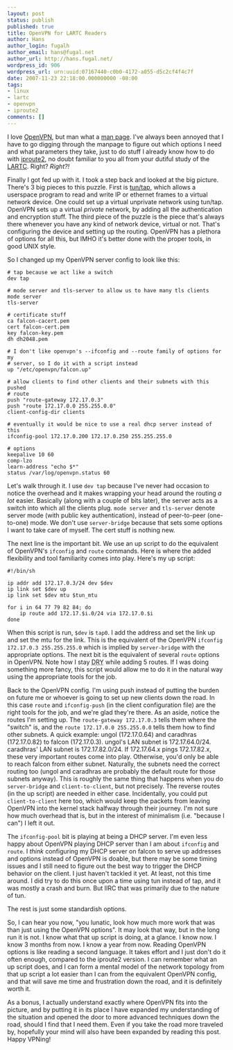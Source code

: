 ```yaml
---
layout: post
status: publish
published: true
title: OpenVPN for LARTC Readers
author: Hans
author_login: fugalh
author_email: hans@fugal.net
author_url: http://hans.fugal.net/
wordpress_id: 906
wordpress_url: urn:uuid:07167440-c0b0-4172-a055-d5c2cf4f4c7f
date: 2007-11-23 22:18:00.000000000 -08:00
tags:
- linux
- lartc
- openvpn
- iproute2
comments: []
---
```

<p>I love <a href="http://openvpn.net/">OpenVPN</a>, but man what a <a href="http://openvpn.net/man.html">man page</a>. I've always been annoyed that I have to go digging through the manpage to figure out which options I need and what parameters they take, just to do stuff I already know how to do with <a href="http://www.linux-foundation.org/en/Net:Iproute2">iproute2</a>, no doubt familiar to you all from your dutiful study of the <a href="http://lartc.org/">LARTC</a>. Right? <em>Right?!</em></p>

<p>Finally I got fed up with it. I took a step back and looked at the big picture. There's 3 big pieces to this puzzle. First is <a href="http://vtun.sourceforge.net/tun/">tun/tap</a>, which allows a userspace program to read and write IP or ethernet frames to a virtual network device. One could set up a virtual unprivate network using tun/tap. OpenVPN sets up a virtual <em>private</em> network, by adding all the authentication and encryption stuff. The third piece of the puzzle is the piece that's always there whenever you have any kind of network device, virtual or not. That's configuring the device and setting up the routing. OpenVPN has a plethora of options for all this, but IMHO it's better done with the proper tools, in good UNIX style.</p>

<p>So I changed up my OpenVPN server config to look like this:</p>

<pre><code># tap because we act like a switch
dev tap

# mode server and tls-server to allow us to have many tls clients
mode server
tls-server

# certificate stuff
ca falcon-cacert.pem
cert falcon-cert.pem
key falcon-key.pem
dh dh2048.pem

# I don't like openvpn's --ifconfig and --route family of options for my
# server, so I do it with a script instead
up "/etc/openvpn/falcon.up"

# allow clients to find other clients and their subnets with this pushed
# route
push "route-gateway 172.17.0.3"
push "route 172.17.0.0 255.255.0.0"
client-config-dir clients

# eventually it would be nice to use a real dhcp server instead of this
ifconfig-pool 172.17.0.200 172.17.0.250 255.255.255.0

# options
keepalive 10 60
comp-lzo
learn-address "echo $*"
status /var/log/openvpn.status 60
</code></pre>

<p>Let's walk through it. I use <code>dev tap</code> because I've never had occasion to notice the overhead and it makes wrapping your head around the routing <em>a lot</em> easier. Basically (along with a couple of bits later), the server acts as a switch into which all the clients plug. <code>mode server</code> and <code>tls-server</code> denote server mode (with public key authentication), instead of peer-to-peer (one-to-one) mode. We don't use <code>server-bridge</code> because that sets some options I want to take care of myself. The cert stuff is nothing new. </p>

<p>The next line is the important bit. We use an up script to do the equivalent of OpenVPN's <code>ifconfig</code> and <code>route</code> commands. Here is where the added flexibility and tool familiarity comes into play. Here's my up script:</p>

<pre><code>#!/bin/sh

ip addr add 172.17.0.3/24 dev $dev
ip link set $dev up
ip link set $dev mtu $tun_mtu

for i in 64 77 79 82 84; do
    ip route add 172.17.$i.0/24 via 172.17.0.$i
done
</code></pre>

<p>When this script is run, <code>$dev</code> is <code>tap0</code>. I add the address and set the link up and set the mtu for the link. This is the equivalent of the OpenVPN <code>ifconfig 172.17.0.3 255.255.255.0</code> which is implied by <code>server-bridge</code> with the appropriate options. The next bit is the equivalent of several <code>route</code> options in OpenVPN. Note how I stay <acronym title="Don't Repeat Yourself">DRY</acronym> while adding 5 routes. If I was doing something more fancy, this script would allow me to do it in the natural way using the appropriate tools for the job.</p>

<p>Back to the OpenVPN config. I'm using push instead of putting the burden on future me or whoever is going to set up new clients down the road. In this case <code>route</code> and <code>ifconfig-push</code> (in the client configuration file) are the right tools for the job, and we're glad they're there. As an aside, notice the routes I'm setting up. The <code>route-gateway 172.17.0.3</code> tells them where the "switch" is, and the <code>route 172.17.0.0 255.255.0.0</code> tells them how to find other subnets. A quick example: ungol (172.17.0.64) and caradhras (172.17.0.82) to falcon (172.17.0.3). ungol's LAN subnet is 172.17.64.0/24. caradhras' LAN subnet is 172.17.82.0/24. If 172.17.64.x pings 172.17.82.x, these very important routes come into play. Otherwise, you'd only be able to reach falcon from either subnet. Naturally, the subnets need the correct routing too (ungol and caradhras are probably the default route for those subnets anyway). This is roughly the same thing that happens when you do <code>server-bridge</code> and <code>client-to-client</code>, but not precisely. The reverse routes (in the up script) are needed in either case. Incidentally, you could put <code>client-to-client</code> here too, which would keep the packets from leaving OpenVPN into the kernel stack halfway through their journey. I'm not sure how much overhead that is, but in the interest of minimalism (i.e. "because I can") I left it out.</p>

<p>The <code>ifconfig-pool</code> bit is playing at being a DHCP server. I'm even less happy about OpenVPN playing DHCP server than I am about <code>ifconfig</code> and <code>route</code>. I <em>think</em> configuring my DHCP server on falcon to serve up addresses and options instead of OpenVPN is doable, but there may be some timing issues and I still need to figure out the best way to trigger the DHCP behavior on the client. I just haven't tackled it yet. At least, not this time around. I did try to do this once upon a time using tun instead of tap, and it was mostly a crash and burn. But IIRC that was primarily due to the nature of tun.</p>

<p>The rest is just some standardish options.</p>

<p>So, I can hear you now, "you lunatic, look how much more work that was than just using the OpenVPN options". It may look that way, but in the long run it is not. I know what that up script is doing, at a glance. I know now. I know 3 months from now. I know a year from now. Reading OpenVPN options is like reading a second language. It takes effort and I just don't do it often enough, compared to the iproute2 version. I can remember what an up script does, and I can form a mental model of the network topology from that up script a lot easier than I can from the equivalent OpenVPN config, and that will save me time and frustration down the road, and it is definitely worth it.</p>

<p>As a bonus, I actually understand exactly where OpenVPN fits into the picture, and by putting it in its place I have expanded my understanding of the situation and opened the door to more advanced techniques down the road, should I find that I need them. Even if you take the road more traveled by, hopefully your mind will also have been expanded by reading this post. Happy VPNing!</p>
